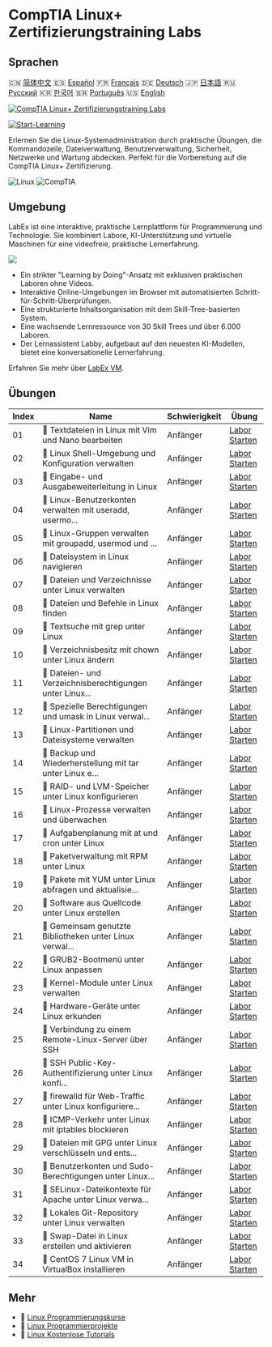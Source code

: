 # CompTIA Linux+ Zertifizierungstraining Labs

## Sprachen

🇨🇳 [简体中文](README_zh.md) 🇪🇸 [Español](README_es.md) 🇫🇷 [Français](README_fr.md) 🇩🇪 [Deutsch](README_de.md) 🇯🇵 [日本語](README_ja.md) 🇷🇺 [Русский](README_ru.md) 🇰🇷 [한국어](README_ko.md) 🇧🇷 [Português](README_pt.md) 🇺🇸 [English](README.md) 

[![CompTIA Linux+ Zertifizierungstraining Labs](https://cover-creator.labex.io/comptia-linux-plus-training-labs.png?lang=de)](https://labex.io/de/courses/comptia-linux-plus-training-labs)

[![Start-Learning](https://img.shields.io/badge/Start-Learning-whitesmoke?style=for-the-badge)](https://labex.io/de/courses/comptia-linux-plus-training-labs)

Erlernen Sie die Linux-Systemadministration durch praktische Übungen, die Kommandozeile, Dateiverwaltung, Benutzerverwaltung, Sicherheit, Netzwerke und Wartung abdecken. Perfekt für die Vorbereitung auf die CompTIA Linux+ Zertifizierung.

![Linux](https://img.shields.io/badge/Linux-whitesmoke?style=for-the-badge&logo=linux)
![CompTIA](https://img.shields.io/badge/CompTIA-whitesmoke?style=for-the-badge&logo=comptia)


## Umgebung

LabEx ist eine interaktive, praktische Lernplattform für Programmierung und Technologie. Sie kombiniert Labore, KI-Unterstützung und virtuelle Maschinen für eine videofreie, praktische Lernerfahrung.

![](https://tutorial-screenshot.getvm.io/images/vm-1725247253.png)

- Ein strikter "Learning by Doing"-Ansatz mit exklusiven praktischen Laboren ohne Videos.
- Interaktive Online-Umgebungen im Browser mit automatisierten Schritt-für-Schritt-Überprüfungen.
- Eine strukturierte Inhaltsorganisation mit dem Skill-Tree-basierten System.
- Eine wachsende Lernressource von 30 Skill Trees und über 6.000 Laboren.
- Der Lernassistent Labby, aufgebaut auf den neuesten KI-Modellen, bietet eine konversationelle Lernerfahrung.

Erfahren Sie mehr über [LabEx VM](https://support.labex.io/using-labex/virtual-machine).

## Übungen

|   Index | Name                                                     | Schwierigkeit   | Übung                                                                                                                                              |
|---------|----------------------------------------------------------|-----------------|----------------------------------------------------------------------------------------------------------------------------------------------------|
|      01 | 📖 Textdateien in Linux mit Vim und Nano bearbeiten      | Anfänger        | <a target='_blank' href='https://labex.io/de/tutorials/linux-edit-text-files-in-linux-with-vim-and-nano-591076'>Labor Starten</a>                  |
|      02 | 📖 Linux Shell-Umgebung und Konfiguration verwalten      | Anfänger        | <a target='_blank' href='https://labex.io/de/tutorials/linux-manage-shell-environment-and-configuration-in-linux-590838'>Labor Starten</a>         |
|      03 | 📖 Eingabe- und Ausgabeweiterleitung in Linux            | Anfänger        | <a target='_blank' href='https://labex.io/de/tutorials/linux-redirecting-input-and-output-in-linux-590840'>Labor Starten</a>                       |
|      04 | 📖 Linux-Benutzerkonten verwalten mit useradd, usermo... | Anfänger        | <a target='_blank' href='https://labex.io/de/tutorials/linux-manage-linux-user-accounts-with-useradd-usermod-and-userdel-590837'>Labor Starten</a> |
|      05 | 📖 Linux-Gruppen verwalten mit groupadd, usermod und ... | Anfänger        | <a target='_blank' href='https://labex.io/de/tutorials/linux-manage-linux-groups-with-groupadd-usermod-and-groupdel-590836'>Labor Starten</a>      |
|      06 | 📖 Dateisystem in Linux navigieren                       | Anfänger        | <a target='_blank' href='https://labex.io/de/tutorials/linux-navigate-the-filesystem-in-linux-590971'>Labor Starten</a>                            |
|      07 | 📖 Dateien und Verzeichnisse unter Linux verwalten       | Anfänger        | <a target='_blank' href='https://labex.io/de/tutorials/linux-manage-files-and-directories-in-linux-590835'>Labor Starten</a>                       |
|      08 | 📖 Dateien und Befehle in Linux finden                   | Anfänger        | <a target='_blank' href='https://labex.io/de/tutorials/linux-find-files-and-commands-in-linux-590834'>Labor Starten</a>                            |
|      09 | 📖 Textsuche mit grep unter Linux                        | Anfänger        | <a target='_blank' href='https://labex.io/de/tutorials/linux-search-text-with-grep-in-linux-590841'>Labor Starten</a>                              |
|      10 | 📖 Verzeichnisbesitz mit chown unter Linux ändern        | Anfänger        | <a target='_blank' href='https://labex.io/de/tutorials/linux-modify-directory-ownership-with-chown-in-linux-590847'>Labor Starten</a>              |
|      11 | 📖 Dateien- und Verzeichnisberechtigungen unter Linux... | Anfänger        | <a target='_blank' href='https://labex.io/de/tutorials/linux-manage-file-and-directory-permissions-in-linux-590844'>Labor Starten</a>              |
|      12 | 📖 Spezielle Berechtigungen und umask in Linux verwal... | Anfänger        | <a target='_blank' href='https://labex.io/de/tutorials/linux-manage-special-permissions-and-umask-in-linux-590846'>Labor Starten</a>               |
|      13 | 📖 Linux-Partitionen und Dateisysteme verwalten          | Anfänger        | <a target='_blank' href='https://labex.io/de/tutorials/linux-manage-linux-partitions-and-filesystems-590845'>Labor Starten</a>                     |
|      14 | 📖 Backup und Wiederherstellung mit tar unter Linux e... | Anfänger        | <a target='_blank' href='https://labex.io/de/tutorials/linux-create-and-restore-a-backup-with-tar-in-linux-590843'>Labor Starten</a>               |
|      15 | 📖 RAID- und LVM-Speicher unter Linux konfigurieren      | Anfänger        | <a target='_blank' href='https://labex.io/de/tutorials/linux-configure-raid-and-lvm-storage-in-linux-590842'>Labor Starten</a>                     |
|      16 | 📖 Linux-Prozesse verwalten und überwachen               | Anfänger        | <a target='_blank' href='https://labex.io/de/tutorials/linux-manage-and-monitor-linux-processes-590864'>Labor Starten</a>                          |
|      17 | 📖 Aufgabenplanung mit at und cron unter Linux           | Anfänger        | <a target='_blank' href='https://labex.io/de/tutorials/linux-schedule-tasks-with-at-and-cron-in-linux-590870'>Labor Starten</a>                    |
|      18 | 📖 Paketverwaltung mit RPM unter Linux                   | Anfänger        | <a target='_blank' href='https://labex.io/de/tutorials/rhel-managing-packages-with-rpm-in-linux-590868'>Labor Starten</a>                          |
|      19 | 📖 Pakete mit YUM unter Linux abfragen und aktualisie... | Anfänger        | <a target='_blank' href='https://labex.io/de/tutorials/rhel-query-and-update-packages-with-yum-in-linux-590869'>Labor Starten</a>                  |
|      20 | 📖 Software aus Quellcode unter Linux erstellen          | Anfänger        | <a target='_blank' href='https://labex.io/de/tutorials/linux-build-software-from-source-code-in-linux-590853'>Labor Starten</a>                    |
|      21 | 📖 Gemeinsam genutzte Bibliotheken unter Linux verwal... | Anfänger        | <a target='_blank' href='https://labex.io/de/tutorials/linux-manage-shared-libraries-in-linux-590867'>Labor Starten</a>                            |
|      22 | 📖 GRUB2-Bootmenü unter Linux anpassen                   | Anfänger        | <a target='_blank' href='https://labex.io/de/tutorials/linux-customize-the-grub2-boot-menu-in-linux-590859'>Labor Starten</a>                      |
|      23 | 📖 Kernel-Module unter Linux verwalten                   | Anfänger        | <a target='_blank' href='https://labex.io/de/tutorials/linux-manage-kernel-modules-in-linux-590865'>Labor Starten</a>                              |
|      24 | 📖 Hardware-Geräte unter Linux erkunden                  | Anfänger        | <a target='_blank' href='https://labex.io/de/tutorials/linux-explore-hardware-devices-in-linux-590861'>Labor Starten</a>                           |
|      25 | 📖 Verbindung zu einem Remote-Linux-Server über SSH      | Anfänger        | <a target='_blank' href='https://labex.io/de/tutorials/linux-connect-to-a-remote-linux-server-using-ssh-590857'>Labor Starten</a>                  |
|      26 | 📖 SSH Public-Key-Authentifizierung unter Linux konfi... | Anfänger        | <a target='_blank' href='https://labex.io/de/tutorials/linux-configure-ssh-public-key-authentication-in-linux-590855'>Labor Starten</a>            |
|      27 | 📖 firewalld für Web-Traffic unter Linux konfiguriere... | Anfänger        | <a target='_blank' href='https://labex.io/de/tutorials/linux-configure-firewalld-to-allow-web-traffic-in-linux-590854'>Labor Starten</a>           |
|      28 | 📖 ICMP-Verkehr unter Linux mit iptables blockieren      | Anfänger        | <a target='_blank' href='https://labex.io/de/tutorials/linux-block-icmp-traffic-in-linux-using-iptables-590852'>Labor Starten</a>                  |
|      29 | 📖 Dateien mit GPG unter Linux verschlüsseln und ents... | Anfänger        | <a target='_blank' href='https://labex.io/de/tutorials/linux-encrypt-and-decrypt-files-with-gpg-in-linux-590860'>Labor Starten</a>                 |
|      30 | 📖 Benutzerkonten und Sudo-Berechtigungen unter Linux... | Anfänger        | <a target='_blank' href='https://labex.io/de/tutorials/linux-configure-user-accounts-and-sudo-privileges-in-linux-590856'>Labor Starten</a>        |
|      31 | 📖 SELinux-Dateikontexte für Apache unter Linux verwa... | Anfänger        | <a target='_blank' href='https://labex.io/de/tutorials/linux-manage-selinux-file-contexts-for-apache-in-linux-590866'>Labor Starten</a>            |
|      32 | 📖 Lokales Git-Repository unter Linux verwalten          | Anfänger        | <a target='_blank' href='https://labex.io/de/tutorials/linux-manage-a-local-git-repository-in-linux-590863'>Labor Starten</a>                      |
|      33 | 📖 Swap-Datei in Linux erstellen und aktivieren          | Anfänger        | <a target='_blank' href='https://labex.io/de/tutorials/linux-create-and-activate-a-swap-file-in-linux-590858'>Labor Starten</a>                    |
|      34 | 📖 CentOS 7 Linux VM in VirtualBox installieren          | Anfänger        | <a target='_blank' href='https://labex.io/de/tutorials/linux-install-a-centos-7-linux-vm-in-virtualbox-590862'>Labor Starten</a>                   |

## Mehr

- 🔗 [Linux Programmierungskurse](https://github.com/labex-labs/awesome-programming-courses)
- 🔗 [Linux Programmierprojekte](https://github.com/labex-labs/awesome-programming-projects)
- 🔗 [Linux Kostenlose Tutorials](https://github.com/labex-labs/linux-free-tutorials)


